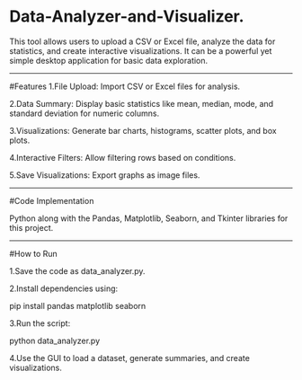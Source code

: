 # Data-Analyzer-and-Visualizer.

This tool allows users to upload a CSV or Excel file, analyze the data for statistics, and create interactive visualizations. It can be a powerful yet simple desktop application for basic data exploration.
_____________________________________________________________________________________________________________________________________________________________________________________________________________________

#Features
1.File Upload: Import CSV or Excel files for analysis.

2.Data Summary: Display basic statistics like mean, median, mode, and standard deviation for numeric columns.

3.Visualizations: Generate bar charts, histograms, scatter plots, and box plots.

4.Interactive Filters: Allow filtering rows based on conditions.

5.Save Visualizations: Export graphs as image files.
_____________________________________________________________________________________________________________________________________________________________________________________________________________________

#Code Implementation

 Python along with the Pandas, Matplotlib, Seaborn, and Tkinter libraries for this project.

_____________________________________________________________________________________________________________________________________________________________________________________________________________________
#How to Run

1.Save the code as data_analyzer.py.

2.Install dependencies using:

  pip install pandas matplotlib seaborn

3.Run the script:

  python data_analyzer.py
  
4.Use the GUI to load a dataset, generate summaries, and create visualizations.
